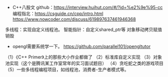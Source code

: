 * C++八股文
github：https://interview.huihut.com/#/?id=%e2%9e%95-cc
编程指北：https://csguide.cn/cpp/intro.html
https://www.nowcoder.com/discuss/619897637461946368

多线程：实现自定义线程池。
智能指针：自定义shared_ptr等
对象移动拷贝赋值销毁



* opengl需要系统学一下。
https://github.com/parallel101/opengltutor



（1）《C++ Primer》上的那些大小作业都做了
（2）标准库自定义实现
（3）对象池实现（这个是腾讯某工作室常年的实习面试题目）
（4）贪吃蛇之类的游戏项目
（5）一些多线程编程项目，如线程池，消费者-生产者模式等。
